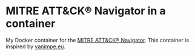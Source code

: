 # MITRE ATT&CK® Navigator in a container

My Docker container for the [MITRE ATT&CK® Navigator](https://github.com/mitre-attack/attack-navigator). This container is inspired by [vanimpe.eu](https://www.vanimpe.eu/2020/07/06/install-mitre-attck-navigator-in-an-isolated-environment/).
